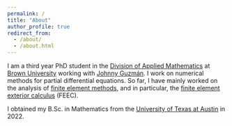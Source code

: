 ```yaml
---
permalink: /
title: "About"
author_profile: true
redirect_from: 
  - /about/
  - /about.html
---
```


I am a third year PhD student in the [Division of Applied Mathematics](https://appliedmath.brown.edu/) at [Brown University](https://www.brown.edu/) working with [Johnny Guzmán](https://appliedmath.brown.edu/people/johnny-guzman). I work on numerical methods for partial differential equations. So far, I have mainly worked on the analysis of [finite element methods](https://en.wikipedia.org/wiki/Finite_element_method), and in particular, the [finite element exterior calculus](https://en.wikipedia.org/wiki/Finite_element_exterior_calculus) (FEEC).

I obtained my B.Sc. in Mathematics from the [University of Texas at Austin](https://www.utexas.edu/) in 2022.
